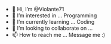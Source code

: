 - 👋 Hi, I’m @Violante71
- 👀 I’m interested in ... Programming
- 🌱 I’m currently learning ... Coding
- 💞️ I’m looking to collaborate on ...
- 📫 How to reach me ... Message me :)

<!---
Violante71/Violante71 is a ✨ special ✨ repository because its `README.md` (this file) appears on your GitHub profile.
You can click the Preview link to take a look at your changes.
--->
